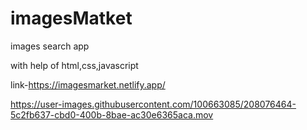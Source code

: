 # imagesMatket
images search app 

with help of html,css,javascript

link-https://imagesmarket.netlify.app/




https://user-images.githubusercontent.com/100663085/208076464-5c2fb637-cbd0-400b-8bae-ac30e6365aca.mov


